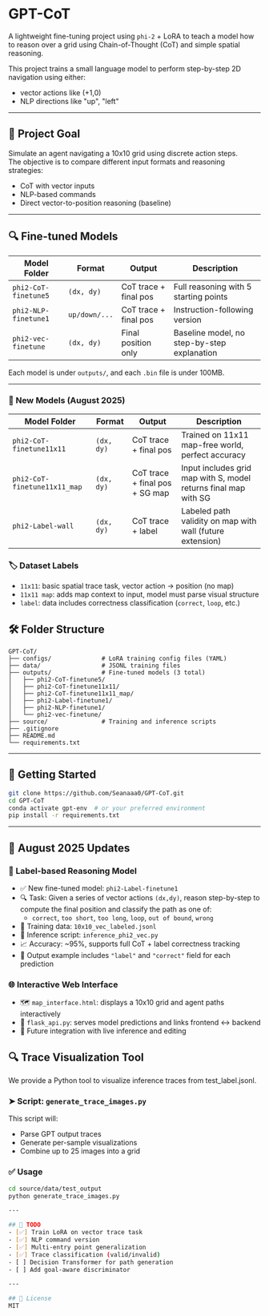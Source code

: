 
# GPT-CoT

A lightweight fine-tuning project using `phi-2` + LoRA to teach a model how to reason over a grid using Chain-of-Thought (CoT) and simple spatial reasoning.

This project trains a small language model to perform step-by-step 2D navigation using either:
- vector actions like (+1,0)
- NLP directions like "up", "left"

---

## 🧠 Project Goal

Simulate an agent navigating a 10x10 grid using discrete action steps.  
The objective is to compare different input formats and reasoning strategies:
- CoT with vector inputs
- NLP-based commands
- Direct vector-to-position reasoning (baseline)

---

## 🔍 Fine-tuned Models

| Model Folder | Format        | Output                      | Description                                      |
|--------------|---------------|-----------------------------|--------------------------------------------------|
| `phi2-CoT-finetune5`  | `(dx, dy)`    | CoT trace + final pos     | Full reasoning with 5 starting points            |
| `phi2-NLP-finetune1`  | `up/down/...` | CoT trace + final pos     | Instruction-following version                   |
| `phi2-vec-finetune`   | `(dx, dy)`    | Final position only       | Baseline model, no step-by-step explanation     |

Each model is under `outputs/`, and each `.bin` file is under 100MB.

---


### 🧠 New Models (August 2025)

| Model Folder                  | Format        | Output                      | Description                                                  |
|------------------------------|---------------|-----------------------------|--------------------------------------------------------------|
| `phi2-CoT-finetune11x11`     | `(dx, dy)`    | CoT trace + final pos       | Trained on 11x11 map-free world, perfect accuracy            |
| `phi2-CoT-finetune11x11_map` | `(dx, dy)`    | CoT trace + final pos + SG map | Input includes grid map with S, model returns final map with SG |
| `phi2-Label-wall`            | `(dx, dy)`    | CoT trace + label           | Labeled path validity on map with wall (future extension)    |

### 🏷️ Dataset Labels

- `11x11`: basic spatial trace task, vector action → position (no map)
- `11x11 map`: adds map context to input, model must parse visual structure
- `label`: data includes correctness classification (`correct`, `loop`, etc.)

## 🛠 Folder Structure

```
GPT-CoT/
├── configs/              # LoRA training config files (YAML)
├── data/                 # JSONL training files
├── outputs/              # Fine-tuned models (3 total)
│   ├── phi2-CoT-finetune5/
│   ├── phi2-CoT-finetune11x11/
│   ├── phi2-CoT-finetune11x11_map/
│   ├── phi2-Label-finetune1/
│   ├── phi2-NLP-finetune1/
│   └── phi2-vec-finetune/
├── source/               # Training and inference scripts
├── .gitignore
├── README.md
└── requirements.txt
```

---

## 🚀 Getting Started

```bash
git clone https://github.com/Seanaaa0/GPT-CoT.git
cd GPT-CoT
conda activate gpt-env  # or your preferred environment
pip install -r requirements.txt
```

---

## 🔄 August 2025 Updates

### 🧠 Label-based Reasoning Model

- ✅ New fine-tuned model: `phi2-Label-finetune1`
- 🔍 Task: Given a series of vector actions `(dx,dy)`, reason step-by-step to compute the final position and classify the path as one of:
  - `correct`, `too short`, `too long`, `loop`, `out of bound`, `wrong`
- 📁 Training data: `10x10_vec_labeled.jsonl`
- 📜 Inference script: `inference_phi2_vec.py`
- 📈 Accuracy: ~95%, supports full CoT + label correctness tracking
- 🧪 Output example includes `"label"` and `"correct"` field for each prediction

### 🌐 Interactive Web Interface

- 🗺️ `map_interface.html`: displays a 10x10 grid and agent paths interactively
- 🧩 `flask_api.py`: serves model predictions and links frontend ↔ backend
- 🔧 Future integration with live inference and editing

## 🔍 Trace Visualization Tool

We provide a Python tool to visualize inference traces from test_label.jsonl.

### ➤ Script: `generate_trace_images.py`

This script will:
- Parse GPT output traces
- Generate per-sample visualizations
- Combine up to 25 images into a grid

### ✅ Usage
```bash
cd source/data/test_output
python generate_trace_images.py

---

## 📌 TODO
- [✅] Train LoRA on vector trace task
- [✅] NLP command version
- [✅] Multi-entry point generalization
- [✅] Trace classification (valid/invalid)
- [ ] Decision Transformer for path generation
- [ ] Add goal-aware discriminator

---

## 📜 License
MIT

